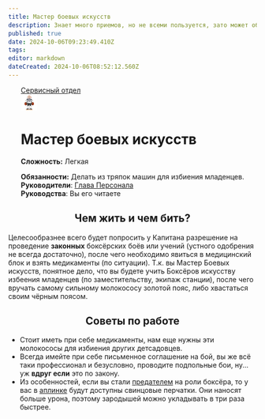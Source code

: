 ```yaml
---
title: Мастер боевых искусств
description: Знает много приемов, но не всеми пользуется, зато может обучить других им. Любит сигареты DromedaryCo, потому что они до сих пор спонсируют космическую Олимпиаду (он реально думает, что ему платят за это).
published: true
date: 2024-10-06T09:23:49.410Z
tags: 
editor: markdown
dateCreated: 2024-10-06T08:52:12.560Z
---
```


<div id="gif-container"></div>
<div style="display: flex; justify-content: center;">
<div class="roles-passport serv">
  <div class="title serv"><a href="/roles/servicedepartment">Сервисный отдел</a></div>
  <div>
    <div><div><img src="/roles/martial-artist.png" id="img"></div></div>
  <div><div>
    <h1>Мастер боевых искусств</h1>
    <p><strong>Сложность:</strong> Легкая</p>
    <strong>Обязанности:</strong> Делать из тряпок машин для избиения младенцев.<br>
    <b>Руководители</b>: <a href="/roles/headofpersonnel">Глава Персонала</a><br>
    <b>Руководства</b>: Вы его читаете
  </div></div>
  </div>
</div>
</div>

## <center>Чем жить и чем бить?

  Целесообразнее всего будет попросить у Капитана разрешение на проведение <b>законных</b> боксёрских боёв или учений (устного одобрения не всегда достаточно), после чего необходимо явиться в медицинский блок и взять медикаменты (по ситуации). Т.к. вы Мастер Боевых искусств, понятное дело, что вы будете учить Боксёров искусству избеения младенцев (по заместительству, экипаж станции), после чего вручать самому сильному молокососу золотой пояс, либо хвастаться своим чёрным поясом.

## <center>Советы по работе

- Стоит иметь при себе медикаменты, нам еще нужны эти молокососы для избиения других детсадовцев.
- Всегда имейте при себе письменное соглашение на бой, вы же всё таки профессионал и безусловно, проводите подпольные бои, ну... уж <b>вдруг если</b> это по закону.
- Из особенностей, если вы стали [предателем](/roles/traitor) на роли боксёра, то у вас в <a href="/guides/uplink">аплинке</a> будут доступны свинцовые перчатки. Они наносят больше урона, поэтому зародышей можно укладывать в три раза быстрее.

<div class="table"></div>
